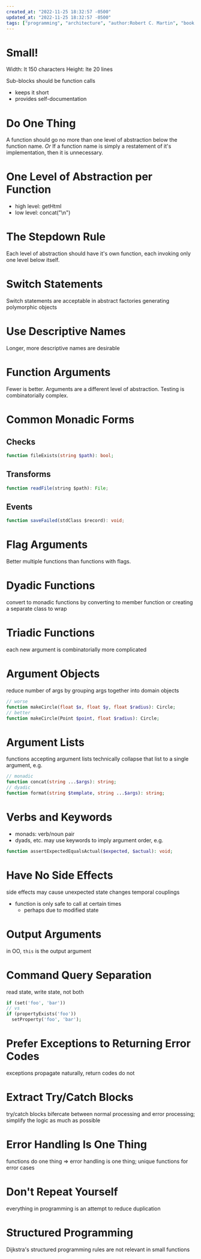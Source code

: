 ```yaml
---
created_at: "2022-11-25 18:32:57 -0500"
updated_at: "2022-11-25 18:32:57 -0500"
tags: ["programming", "architecture", "author:Robert C. Martin", "book:Clean Code"]
---
```

# Small!

Width: lt 150 characters
Height: lte 20 lines

Sub-blocks should be function calls
- keeps it short
- provides self-documentation

# Do One Thing

A function should go no more than one level of abstraction below the function name.
*Or*
If a function name is simply a restatement of it's implementation, then it is unnecessary.

# One Level of Abstraction per Function

- high level: getHtml
- low level: concat("\\n")

# The Stepdown Rule

Each level of abstraction should have it's own function, each invoking only one level below itself.

# Switch Statements

Switch statements are acceptable in abstract factories generating polymorphic objects

# Use Descriptive Names

Longer, more descriptive names are desirable

# Function Arguments

Fewer is better. Arguments are a different level of abstraction. Testing is combinatorially complex.

# Common Monadic Forms

## Checks
```php
function fileExists(string $path): bool;
```
## Transforms
```ts
function readFile(string $path): File;
```
## Events
```ts
function saveFailed(stdClass $record): void;
```

# Flag Arguments

Better multiple functions than functions with flags.

# Dyadic Functions

convert to monadic functions by converting to member function or creating a separate class to wrap

# Triadic Functions

each new argument is combinatorially more complicated

# Argument Objects

reduce number of args by grouping args together into domain objects

```php
// worse
function makeCircle(float $x, float $y, float $radius): Circle;
// better
function makeCircle(Point $point, float $radius): Circle;
```

# Argument Lists

functions accepting argument lists technically collapse that list to a single argument, e.g.

```php
// monadic
function concat(string ...$args): string;
// dyadic
function format(string $template, string ...$args): string;
```

# Verbs and Keywords

- monads: verb/noun pair
- dyads, etc. may use keywords to imply argument order, e.g.
```php
function assertExpectedEqualsActual($expected, $actual): void;
```

# Have No Side Effects

side effects may cause unexpected state changes
temporal couplings
  - function is only safe to call at certain times
	  - perhaps due to modified state

# Output Arguments

in OO, `this` is the output argument

# Command Query Separation

read state, write state, not both

```php
if (set('foo', 'bar'))
// vs
if (propertyExists('foo'))
  setProperty('foo', 'bar');
```

# Prefer Exceptions to Returning Error Codes

exceptions propagate naturally, return codes do not

# Extract Try/Catch Blocks

try/catch blocks bifercate between normal processing and error processing; simplify the logic as much as possible

# Error Handling Is One Thing

functions do one thing => error handling is one thing; unique functions for error cases

# Don't Repeat Yourself

everything in programming is an attempt to reduce duplication

# Structured Programming

Dijkstra's structured programming rules are not relevant in small functions

